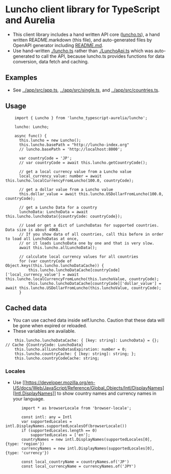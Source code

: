 # Luncho client library for TypeScript and Aurelia

- This client library includes a hand written API core ([luncho.ts](./luncho.ts)), a hand written
  README.markdown (this file), and auto-generated files by OpenAPI generator including [README.md](./README.md).
- Use hand-written [./luncho.ts](./luncho.ts) rather than [./LunchoApi.ts](./LunchoApi.ts) which was
  auto-generated to call the API, because luncho.ts provides functions for data conversion, data
  fetch and caching.

## Examples

- See [../app/src/app.ts](../app/src/app.ts),  [../app/src/single.ts](../app/src/single.ts), and  [../app/src/countries.ts](../app/src/countries.ts).

## Usage

```
    import { Luncho } from 'luncho_typescript-aurelia/luncho';

    luncho: Luncho;

    async func() {
      this.luncho = new Luncho();
      this.luncho.basePath = "http://luncho-index.org"
      // luncho.basePath = 'http://localhost:8000';

      var countryCode = 'JP';
      // var countryCode = await this.luncho.getCountryCode();

      // get a local currency value from a Luncho value
      local_currency_value: number = await this.luncho.localCurrencyFromLuncho(100.0, countryCode);

      // get a dollar value from a Luncho value
      this.dollar_value = await this.luncho.USDollarFromLuncho(100.0, countryCode);

      // get a Luncho Data for a country
      lunchoData: LunchoData = await this.luncho.lunchoData({countryCode: countryCode});

      // Load or get a dict of LunchoDatas for supported countries.  Data size is about 40KB.
      // If you show data of all countries, call this before in order to load all LunchoDatas at once,
      // or it loads LunchoData one by one and that is very slow.
      await this.luncho.allLunchoData();

      // calculate local currency values for all countries
      for (var countryCode of Object.keys(this.luncho.lunchoDataCache)) {
          this.luncho.lunchoDataCache[countryCode]['local_currency_value'] = await this.luncho.localCurrencyFromLuncho(this.lunchoValue, countryCode);
          this.luncho.lunchoDataCache[countryCode]['dollar_value'] = await this.luncho.USDollarFromLuncho(this.lunchoValue, countryCode);
      }
```

## Cached data

  - You can use cached data inside self.luncho. Caution that these data will be gone when expired or
    reloaded.
  - These variables are available.

```
    this.luncho.lunchoDataCache: { [key: string]: LunchoData} = {};  // Cache {CountryCode: LunchoData}
    this.luncho.allLunchoDatasExpiration: number = 0;
    this.luncho.countryCache: { [key: string]: string; };
    this.luncho.countryCodeCache: string;
```

### Locales

  - Use [[https://developer.mozilla.org/en-US/docs/Web/JavaScript/Reference/Global_Objects/Intl/DisplayNames][Intl.DisplayNames]] to show country names and currency names in your language.

```
       import * as browserLocale from 'browser-locale';

       const intl: any = Intl
       var supportedLocales = intl.DisplayNames.supportedLocalesOf(browserLocale())
       if (supportedLocales.length == 0)
           supportedLocales = ['en'];
       countryNames = new intl.DisplayNames(supportedLocales[0], {type: 'region'})
       currencyNames = new intl.DisplayNames(supportedLocales[0], {type: 'currency'})

       const local_countryName = countryNames.of('JP')
       const local_currencyName = currencyNames.of('JPY')
```
